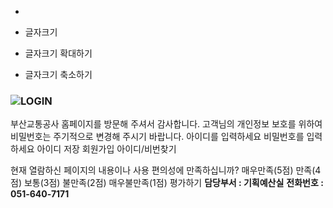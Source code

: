   * 

  * 글자크기
  * 글자크기 확대하기
  * 글자크기 축소하기


### ![LOGIN](https://www.humetro.busan.kr/img/member/login_tit.gif)
부산교통공사 홈페이지를 방문해 주셔서 감사합니다.
고객님의 개인정보 보호를 위하여 비밀번호는 주기적으로 변경해 주시기 바랍니다.
아이디를 입력하세요 비밀번호를 입력하세요 아이디 저장
회원가입 아이디/비번찾기 

현재 열람하신 페이지의 내용이나 사용 편의성에 만족하십니까?
     매우만족(5점)      만족(4점)      보통(3점)      불만족(2점)      매우불만족(1점) 평가하기
**담당부서 : 기획예산실**
**전화번호 : 051-640-7171**
